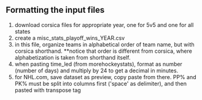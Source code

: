## Formatting the input files

1. download corsica files for appropriate year, one for 5v5 and one for all states
2. create a misc_stats_playoff_wins_YEAR.csv
3. in this file, organize teams in alphabetical order of team name, but with corsica shorthand. **notice that order is different from corsica, where alphabetization is taken from shorthand itself.
4. when pasting time_led (from morehockeystats), format as number (number of days) and multiply by 24 to get a decimal in minutes.
5. for NHL.com, save dataset as preview, copy paste from there. PP% and PK% must be split into columns first ('space' as delimiter), and then pasted with transpose tag
